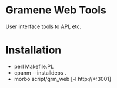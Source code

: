 Gramene Web Tools
=================

User interface tools to API, etc.

Installation
============

* perl Makefile.PL
* cpanm --installdeps .
* morbo script/grm_web [-l http://*:3001]
